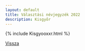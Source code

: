```yaml
---
layout: default
title: Választási névjegyzék 2022
description: Kisgyőr
---
```


{% include Kisgyooxxr.html %}

[Vissza](./)